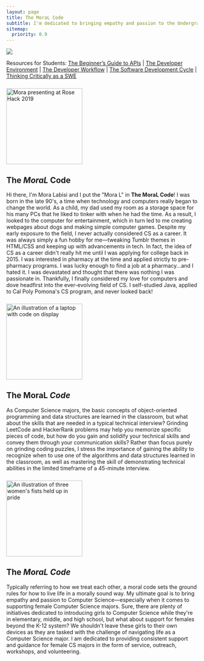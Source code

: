 ```yaml
---
layout: page
title: The MoraL Code
subtitle: I'm dedicated to bringing empathy and passion to the Undergraduate Computer Science Major experience. Read on to learn about my philosophy.
sitemap:
  priority: 0.9
---
```


<img src="{{ '/assets/img/tmc.png' | prepend: site.baseurl }}" id="about-img">

<p>Resources for Students: <a href="{{ 'assets/pdf/apis.pdf' | prepend: site.baseurl }}" aria-label="The Beginner’s Guide to APIs" target="_blank">The Beginner’s Guide to APIs</a> | <a href="{{ 'assets/pdf/devEnv.pdf' | prepend: site.baseurl }}" aria-label="The Developer Environment" target="_blank">The Developer Environment</a> | <a href="{{ 'assets/pdf/devWorkflow.pdf' | prepend: site.baseurl }}" aria-label="The Developer Workflow" target="_blank">The Developer Workflow</a> | <a href="{{ 'assets/pdf/sdlc.pdf' | prepend: site.baseurl }}" aria-label="The Software Development Cycle" target="_blank">The Software Development Cycle</a> | <a href="{{ 'assets/pdf/thinkingCritically.pdf' | prepend: site.baseurl }}" aria-label="Thinking Critically as a SWE" target="_blank">Thinking Critically as a SWE</a></p>

<div>
<div class="row">
<div class="column-left" style="padding-right: 2%;padding-top: 2%">
<img width="200" height="200" src="{{ '/assets/img/rosehack.jpeg' | prepend: site.baseurl }}" class="body-img" alt="Mora presenting at Rose Hack 2019">
</div>
<div class="column-right">
<h2>The <strong><em>MoraL</em></strong> Code</h2>
<p>Hi there, I'm Mora Labisi and I put the "Mora L" in <b>The MoraL Code</b>! I was born in the late 90's, a time when technology and computers really began to change the world. As a child, my dad used my room as a storage space for his many PCs that he liked to tinker with when he had the time. As a result, I looked to the computer for entertainment, which in turn led to me creating webpages about dogs and making simple computer games. Despite my early exposure to the field, I never actually considered CS as a career. It was always simply a fun hobby for me—tweaking Tumblr themes in HTML/CSS and keeping up with advancements in tech. In fact, the idea of CS as a career didn't really hit me until I was applying for college back in 2015. I was interested in pharmacy at the time and applied strictly to pre-pharmacy programs. I was lucky enough to find a job at a pharmacy...and I hated it. I was devastated and thought that there was nothing I was passionate in. Thankfully, I finally considered my love for computers and dove headfirst into the ever-evolving field of CS. I self-studied Java, applied to Cal Poly Pomona's CS program, and never looked back!</p>
</div>
</div>
</div>

<div>
<div class="row">
<div class="column-left" style="padding-right: 2%;padding-top: 2%">
<img width="200" height="200" src="{{ '/assets/img/laptop.png' | prepend: site.baseurl }}" class="body-img" alt="An illustration of a laptop with code on display">
</div>
<div class="column-right">
<h2>The MoraL <strong><em>Code</em></strong></h2>
<p>As Computer Science majors, the basic concepts of object-oriented programming and data structures are learned in the classroom, but what about the skills that are needed in a typical technical interview? Grinding LeetCode and HackerRank problems may help you memorize specific pieces of code, but how do you gain and solidify your technical skills and convey them through your communication skills? Rather than focus purely on grinding coding puzzles, I stress the importance of gaining the ability to recognize when to use one of the algorithms and data structures learned in the classroom, as well as mastering the skill of demonstrating technical abilities in the limited timeframe of a 45-minute interview.</p>
</div>
</div>
</div>

<div>
<div class="row">
<div class="column-left" style="padding-right: 2%;padding-top: 2%">
<img width="200" height="200" src="{{ '/assets/img/empowered.png' | prepend: site.baseurl }}" class="body-img" alt="An illustration of three women's fists held up in pride">
</div>
<div class="column-right">
<h2>The <strong><em>MoraL Code</em></strong></h2>
<p>Typically referring to how we treat each other, a moral code sets the ground rules for how to live life in a morally sound way. My ultimate goal is to bring empathy and passion to Computer Science—especially when it comes to supporting female Computer Science majors. Sure, there are plenty of initiatives dedicated to introducing girls to Computer Science while they're in elementary, middle, and high school, but what about support for females beyond the K-12 system? We shouldn't leave these girls to their own devices as they are tasked with the challenge of navigating life as a Computer Science major. I am dedicated to providing consistent support and guidance for female CS majors in the form of service, outreach, workshops, and volunteering. </p>
</div>
</div>
</div>
